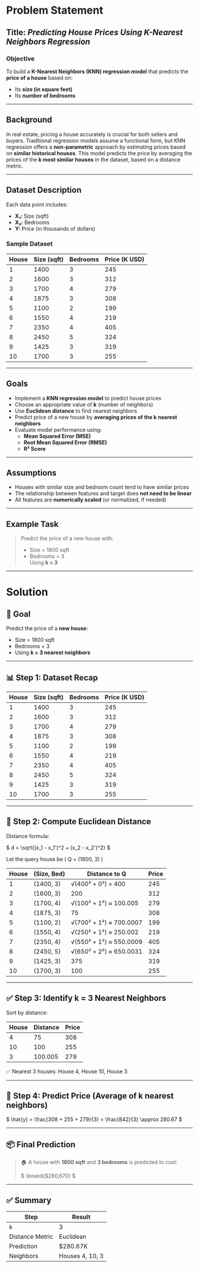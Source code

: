 # Problem Statement

## Title: *Predicting House Prices Using K-Nearest Neighbors Regression*

### Objective

To build a **K-Nearest Neighbors (KNN) regression model** that predicts the **price of a house** based on:
- Its **size (in square feet)**
- Its **number of bedrooms**

---

## Background

In real estate, pricing a house accurately is crucial for both sellers and buyers. Traditional regression models assume a functional form, but KNN regression offers a **non-parametric** approach by estimating prices based on **similar historical houses**. This model predicts the price by averaging the prices of the **k most similar houses** in the dataset, based on a distance metric.

---

## Dataset Description

Each data point includes:
- **X₁:** Size (sqft)
- **X₂:** Bedrooms
- **Y:** Price (in thousands of dollars)

### Sample Dataset

| House | Size (sqft) | Bedrooms | Price (K USD) |
|-------|-------------|----------|----------------|
| 1     | 1400        | 3        | 245            |
| 2     | 1600        | 3        | 312            |
| 3     | 1700        | 4        | 279            |
| 4     | 1875        | 3        | 308            |
| 5     | 1100        | 2        | 199            |
| 6     | 1550        | 4        | 219            |
| 7     | 2350        | 4        | 405            |
| 8     | 2450        | 5        | 324            |
| 9     | 1425        | 3        | 319            |
| 10    | 1700        | 3        | 255            |

---

## Goals

- Implement a **KNN regression model** to predict house prices
- Choose an appropriate value of **k** (number of neighbors)
- Use **Euclidean distance** to find nearest neighbors
- Predict price of a new house by **averaging prices of the k nearest neighbors**
- Evaluate model performance using:
  - **Mean Squared Error (MSE)**
  - **Root Mean Squared Error (RMSE)**
  - **R² Score**

---

## Assumptions

- Houses with similar size and bedroom count tend to have similar prices
- The relationship between features and target does **not need to be linear**
- All features are **numerically scaled** (or normalized, if needed)

---

## Example Task

> Predict the price of a new house with:
> - Size = 1800 sqft  
> - Bedrooms = 3  
> Using **k = 3**

---

# Solution 

## 🎯 Goal

Predict the price of a **new house**:
- Size = 1800 sqft
- Bedrooms = 3
- Using **k = 3 nearest neighbors**

---

## 📊 Step 1: Dataset Recap

| House | Size (sqft) | Bedrooms | Price (K USD) |
|-------|-------------|----------|----------------|
| 1     | 1400        | 3        | 245            |
| 2     | 1600        | 3        | 312            |
| 3     | 1700        | 4        | 279            |
| 4     | 1875        | 3        | 308            |
| 5     | 1100        | 2        | 199            |
| 6     | 1550        | 4        | 219            |
| 7     | 2350        | 4        | 405            |
| 8     | 2450        | 5        | 324            |
| 9     | 1425        | 3        | 319            |
| 10    | 1700        | 3        | 255            |

---

## 📏 Step 2: Compute Euclidean Distance

Distance formula:

$
d = \sqrt{(x_1 - x_1')^2 + (x_2 - x_2')^2}
$

Let the query house be \( Q = (1800, 3) \)

| House | (Size, Bed) | Distance to Q | Price |
|-------|-------------|----------------|--------|
| 1     | (1400, 3)   | √(400² + 0²) = 400        | 245    |
| 2     | (1600, 3)   | 200                         | 312    |
| 3     | (1700, 4)   | √(100² + 1²) ≈ 100.005      | 279    |
| 4     | (1875, 3)   | 75                          | 308    |
| 5     | (1100, 2)   | √(700² + 1²) ≈ 700.0007     | 199    |
| 6     | (1550, 4)   | √(250² + 1²) ≈ 250.002      | 219    |
| 7     | (2350, 4)   | √(550² + 1²) ≈ 550.0009     | 405    |
| 8     | (2450, 5)   | √(650² + 2²) ≈ 650.0031     | 324    |
| 9     | (1425, 3)   | 375                         | 319    |
| 10    | (1700, 3)   | 100                         | 255    |

---

## ✅ Step 3: Identify k = 3 Nearest Neighbors

Sort by distance:

| House | Distance | Price |
|-------|----------|--------|
| 4     | 75       | 308    |
| 10    | 100      | 255    |
| 3     | 100.005  | 279    |

✅ Nearest 3 houses: House 4, House 10, House 3

---

## 🧮 Step 4: Predict Price (Average of k nearest neighbors)

$
\hat{y} = \frac{308 + 255 + 279}{3} = \frac{842}{3} \approx 280.67
$

---

## 📦 Final Prediction

> 🏠 A house with **1800 sqft** and **3 bedrooms** is predicted to cost:
>
> $
> \boxed{\$280,670}
> $

---

## ✅ Summary

| Step        | Result               |
|-------------|----------------------|
| k           | 3                    |
| Distance Metric | Euclidean        |
| Prediction  | \$280.67K            |
| Neighbors   | Houses 4, 10, 3      |

